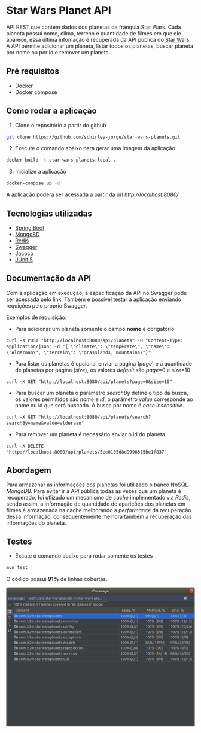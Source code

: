 # Star Wars Planet API
API REST que contém dados dos planetas da franquia Star Wars. Cada planeta possui nome, clima, terreno e quantidade de filmes em que ele aparece, essa última infomação é recuperada da API pública do [Star Wars](https://swapi.dev/about). A API permite adicionar um planeta, listar todos os planetas, buscar planeta por nome ou por id e remover um planeta.

## Pré requisitos
- Docker
- Docker compose

## Como rodar a aplicação
1. Clone o repositório a partir do github
```sh
git clone https://github.com/schirley-jorge/star-wars-planets.git
```
2. Execute o comando abaixo para gerar uma imagem da aplicação
```sh
docker build -t star-wars-planets:local .
```
3. Inicialize a aplicação
```sh
docker-compose up -d
```
A aplicação poderá ser acessada a partir da url *http://localhost:8080/*


## Tecnologias utilizadas
- [Spring Boot](https://spring.io/projects/spring-boot)
- [MongoBD](https://docs.mongodb.com/manual/)
- [Redis](https://redis.io/documentation)
- [Swagger](https://swagger.io/tools/open-source/getting-started/)
- [Jacoco](https://www.eclemma.org/jacoco/)
- [JUnit 5](https://junit.org/junit5/docs/current/user-guide/)

## Documentação da API
Com a aplicação em execução, a especificação da API no Swagger pode ser acessada pelo [link](http://localhost:8080/swagger-ui.html). Também é possível testar a aplicação enviando requições pelo próprio Swagger.

Exemplos de requisição:

- Para adicionar um planeta somente o campo **nome** é obrigatório
```
curl -X POST "http://localhost:8080/api/planets" -H "Content-Type: application/json" -d "{ \"climate\": \"temperate\", \"name\": \"Alderaan\", \"terrain\": \"grasslands, mountains\"}"
```

- Para listar os planetas é opcional enviar a página (*page*) e a quantidade de planetas por página (*size*), os valores *default* são *page*=0 e *size*=10
```
curl -X GET "http://localhost:8080/api/planets?page=0&size=10"
```

- Para buscar um planeta o parâmetro *searchBy* define o tipo da busca, os valores permitidos são *name* e *id*, o parâmetro *value* corresponde ao nome ou id que será buscado. A busca por nome é *case insensitive*. 
```
curl -X GET "http://localhost:8080/api/planets/search?searchBy=name&value=alderaan"
```

- Para remover um planeta é necessário enviar o id do planeta
```
curl -X DELETE "http://localhost:8080/api/planets/5ee0105d8d9996515be1f837"
```

## Abordagem
Para armazenar as informações dos planetas foi utilizado o banco NoSQL *MongoDB*. Para evitar ir a API pública todas as vezes que um planeta é recuperado, foi utlizado um mecanismo de *cache* implementado via *Redis*, sendo assim, a informação de quantidade de aparições dos planetas em filmes é armazenada na cache melhorando a *performance* da recuperação dessa informação, consequentemente melhora também a recuperação das informações do planeta.

## Testes

- Excute o comando abaixo para rodar somente os testes
```sh
mvn test
```

O código possui **91%** de linhas cobertas. 

![coverage](code_coverage.png)